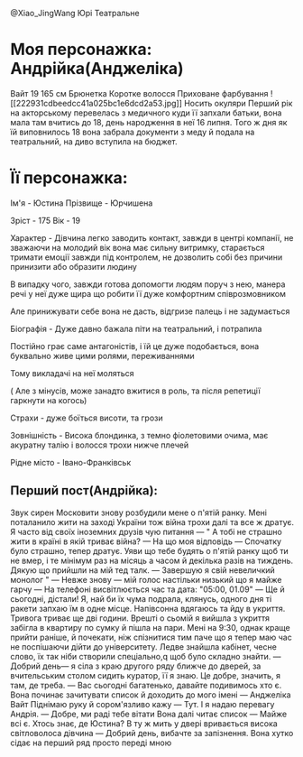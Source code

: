 @Xiao_JingWang
Юрі
Театральне
# Моя персонажка: Андрійка(Анджеліка) 
Вайт
19
165 см
Брюнетка
Коротке волосся 
Приховане фарбування
![[222931cdbeedcc41a025bc1e6dcd2a53.jpg]]
Носить окуляри 
Перший рік на акторському перевелась з медичного куди її запхали батьки, вона мала там вчитись до 18, день народження в неї 16 липня. Того ж дня як їй виповнилось 18 вона забрала документи з меду й подала на театральний, на диво вступила на бюджет.
# Її персонажка:
Ім'я - Юстина 
Прізвище - Юрчишена 

Зріст - 175
Вік - 19

Характер - Дівчина легко заводить контакт, завжди в центрі компанії, не зважаючи на молодий вік вона має сильну витримку, старається тримати емоції завжди під контролем, не дозволить собі без причини принизити або образити людину

В випадку чого, завжди готова допомогти людям поруч з нею, манера речі у неї дуже щира що робити її дуже комфортним співрозмовником 

Але принижувати себе вона не дасть, відгризе палець і не задумається 

Біографія - Дуже давно бажала піти на театральний, і потрапила 

Постійно грає саме антагоністів, і їй це дуже подобається, вона буквально живе цими ролями, переживаннями 

Тому викладачі на неї моляться

( Але з мінусів, може занадто вжитися в роль, та після репетиції гаркнути на когось)

Страхи - дуже боїться висоти, та грози 

Зовнішність - Висока блондинка, з темно фіолетовими очима, має акуратну талію і волосся трохи нижче плечей 

Рідне місто - Івано-Франківськ

## Перший пост(Андрійка):
Звук сирен
Московити знову розбудили мене 
о п'ятій ранку. Мені поталанило жити на заході України тож війна трохи далі та все ж дратує. Я часто від своїх іноземних друзів чую питання — " А тобі не страшно жити в країні в якій триває війна? — На що моя відповідь — Спочатку було страшно, тепер дратує. Уяви що тебе будять о п'ятій ранку щоб ти не вмер, і те мінімум раз на місяць а часом й декілька разів на тиждень. Дякую що прийшли на мій тед талк. — Завершую я свій невеличкий монолог "
— Невже знову — мій голос настільки низький що я майже гарчу 
— На телефоні висвітлюється час та дата: "05:00, 01.09" — Ще й сьогодні, дістали! Я, най би їх чума подрала, клянусь, одного дня ті ракети запхаю їм в одне місце.
Напівсонна вдягаюсь та йду в укриття. Тривога триває ще дві години. Врешті о сьомій я вийшла з укриття забігла в квартиру по сумку й пішла на пари. Мені на 9:30, однак краще прийти раніше, й почекати, ніж спізнитися тим паче що я тепер маю час не поспішаючи дійти до університету. Ледве знайшла кабінет, чесне слово, їх так ніби створили спеціально,q щоб було складно знайти.
— Добрий день— я сіла з краю другого ряду ближче до дверей, за вчительським столом сидить куратор, її я знаю. Це добре, значить,  я там, де треба.
— Вас сьогодні багатенько, давайте подивимось хто є.
Вона починає зачитувати список й доходить до мого імені
— Анджеліка Вайт 
Піднімаю руку й сором'язливо кажу
— Тут. І я надаю перевагу Андрія.
— Добре, ми раді тебе вітати
Вона далі читає список
— Майже всі є. Хтось знає, де Юстина?
В ту ж мить у двері вривається висока світловолоса дівчина 
— Добрий день, вибачте за запізнення.
Вона хутко сідає на перший ряд просто переді мною 